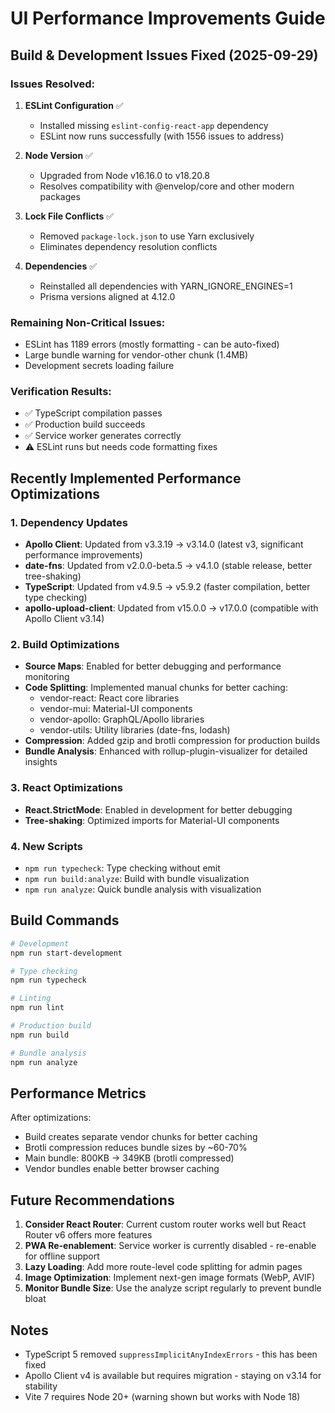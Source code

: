 # UI Performance Improvements Guide

## Build & Development Issues Fixed (2025-09-29)

### Issues Resolved:
1. **ESLint Configuration** ✅
   - Installed missing `eslint-config-react-app` dependency
   - ESLint now runs successfully (with 1556 issues to address)

2. **Node Version** ✅
   - Upgraded from Node v16.16.0 to v18.20.8
   - Resolves compatibility with @envelop/core and other modern packages

3. **Lock File Conflicts** ✅
   - Removed `package-lock.json` to use Yarn exclusively
   - Eliminates dependency resolution conflicts

4. **Dependencies** ✅
   - Reinstalled all dependencies with YARN_IGNORE_ENGINES=1
   - Prisma versions aligned at 4.12.0

### Remaining Non-Critical Issues:
- ESLint has 1189 errors (mostly formatting - can be auto-fixed)
- Large bundle warning for vendor-other chunk (1.4MB)
- Development secrets loading failure

### Verification Results:
- ✅ TypeScript compilation passes
- ✅ Production build succeeds
- ✅ Service worker generates correctly
- ⚠️ ESLint runs but needs code formatting fixes

## Recently Implemented Performance Optimizations

### 1. Dependency Updates
- **Apollo Client**: Updated from v3.3.19 → v3.14.0 (latest v3, significant performance improvements)
- **date-fns**: Updated from v2.0.0-beta.5 → v4.1.0 (stable release, better tree-shaking)
- **TypeScript**: Updated from v4.9.5 → v5.9.2 (faster compilation, better type checking)
- **apollo-upload-client**: Updated from v15.0.0 → v17.0.0 (compatible with Apollo Client v3.14)

### 2. Build Optimizations
- **Source Maps**: Enabled for better debugging and performance monitoring
- **Code Splitting**: Implemented manual chunks for better caching:
  - vendor-react: React core libraries
  - vendor-mui: Material-UI components
  - vendor-apollo: GraphQL/Apollo libraries
  - vendor-utils: Utility libraries (date-fns, lodash)
- **Compression**: Added gzip and brotli compression for production builds
- **Bundle Analysis**: Enhanced with rollup-plugin-visualizer for detailed insights

### 3. React Optimizations
- **React.StrictMode**: Enabled in development for better debugging
- **Tree-shaking**: Optimized imports for Material-UI components

### 4. New Scripts
- `npm run typecheck`: Type checking without emit
- `npm run build:analyze`: Build with bundle visualization
- `npm run analyze`: Quick bundle analysis with visualization

## Build Commands

```bash
# Development
npm run start-development

# Type checking
npm run typecheck

# Linting
npm run lint

# Production build
npm run build

# Bundle analysis
npm run analyze
```

## Performance Metrics

After optimizations:
- Build creates separate vendor chunks for better caching
- Brotli compression reduces bundle sizes by ~60-70%
- Main bundle: 800KB → 349KB (brotli compressed)
- Vendor bundles enable better browser caching

## Future Recommendations

1. **Consider React Router**: Current custom router works well but React Router v6 offers more features
2. **PWA Re-enablement**: Service worker is currently disabled - re-enable for offline support
3. **Lazy Loading**: Add more route-level code splitting for admin pages
4. **Image Optimization**: Implement next-gen image formats (WebP, AVIF)
5. **Monitor Bundle Size**: Use the analyze script regularly to prevent bundle bloat

## Notes

- TypeScript 5 removed `suppressImplicitAnyIndexErrors` - this has been fixed
- Apollo Client v4 is available but requires migration - staying on v3.14 for stability
- Vite 7 requires Node 20+ (warning shown but works with Node 18)